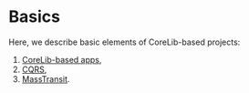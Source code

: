 # Basics

Here, we describe basic elements of CoreLib-based projects:

 1. [CoreLib-based apps](./01_app.md),
 2. [CQRS](./02_cqrs.md),
 3. [MassTransit](./03_mass_transit_integration.md).
